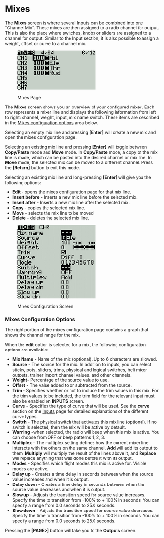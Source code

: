 # Mixes

The **Mixes** screen  is where several Inputs can be combined into one "Channel Mix". These mixes are then assigned to a radio channel for output. This is also the place where switches, knobs or sliders are assigned to a channel for output. Similar to the Input section, it is also possible to assign a weight, offset or curve to a channel mix.

<figure><img src="../../../.gitbook/assets/bwmixes1.png" alt=""><figcaption><p>Mixes Page</p></figcaption></figure>

The **Mixes** screen shows you an overview of your configured mixes. Each row represents a mixer line and displays the following information from left to right: channel, weight, input, mix name switch. These items are described in the [Mixes configuration options](mixes.md#mixes-configuration-options) area below.

Selecting an empty mix line and pressing **\[Enter]** will create a new mix and open the mixes configuration page.&#x20;

Selecting an existing mix line and pressing **\[Enter]** will toggle between **Copy/Paste** mode and **Move** mode. In **Copy/Paste** mode, a copy of the mix line is made, which can be pasted into the desired channel or mix line. In **Move** mode, the selected mix can be moved to a different channel. Press the **\[Return]** button to exit this mode.

Selecting an existing mix line and long-pressing **\[Enter]** will give you the following options:

* **Edit** - opens the mixes configuration page for that mix line.
* **Insert before** - Inserts a new mix line before the selected mix.
* **Insert after** - Inserts a new mix line after the selected mix.
* **Copy** - copies the selected mix line.
* **Move** - selects the mix line to be moved.
* **Delete** - deletes the selected mix line.

<figure><img src="../../../.gitbook/assets/bwmixes2 (1).png" alt=""><figcaption><p>Mixes Configuration Screen</p></figcaption></figure>

### Mixes Configuration Options

The right portion of the mixes configuration page contains a graph that shows the channel range for the mix.

When the **edit** option is selected for a mix, the following configuration options are available:

* **Mix Name** - Name of the mix (optional). Up to 6 characters are allowed.
* **Source** - The source for the mix. In addition to inputs, you can select sticks, pots, sliders, trims, physical and logical switches, heli mixer outputs, trainer import channel values, and other channels.
* **Weight**- Percentage of the source value to use.
* **Offset** - The value added to or subtracted from the source.
* **Trim** - Specifies whether or not to include the trim values in this mix. For the trim values to be included, the trim field for the relevant input must also be enabled on **INPUTS** screen.
* **Curve** - Specifies the type of curve that will be used. See the **curve** section on the [Inputs](inputs.md) page for detailed explanations of the different curve types.&#x20;
* **Switch** - The physical switch that activates this mix line (optional). If no switch is selected, then the mix will be active by default.
* **Warning** -when selected, the radio will beep when this mix is active. You can choose from OFF or beep patterns 1, 2, 3.&#x20;
* **Multiplex** - The multiplex setting defines how the current mixer line interacts with the others on the same channel. **Add** will add its output to them, **Multiply** will multiply the result of the lines above it, and **Replace** will replace anything that was done before it with its output.&#x20;
* **Modes** - Specifies which flight modes this mix is active for. Visible modes are active.
* **Delay up** - Creates a time delay in seconds between when the source value increases and when it is output.
* **Delay down** -  Creates a time delay in seconds between when the source value decreases and when it is output.
* **Slow up** - Adjusts the transition speed for source value increases. Specify the time to transition from -100% to + 100% in seconds. You can specify a range from 0.0 seconds to 25.0 seconds.
* **Slow down** - Adjusts the transition speed for source value decreases. Specify the time to transition from -100% to + 100% in seconds. You can specify a range from 0.0 seconds to 25.0 seconds.

Pressing the **\[PAGE>]** button will take you to the **Outputs** screen.

